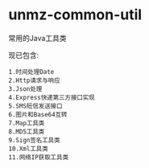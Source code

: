 # unmz-common-util
常用的Java工具类

现已包含:

    1.时间处理Date
    2.Http请求与响应
    3.Json处理
    4.Express快递第三方接口实现
    5.SMS短信发送接口
    6.图片和Base64互转
    7.Map工具类
    8.MD5工具类
    9.Sign签名工具类
    10.Xml工具类
    11.网络IP获取工具类
